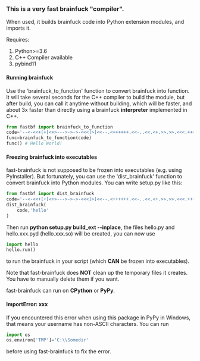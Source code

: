 <p><span><span style="font-family:Verdana, Arial, Helvetica, sans-serif;line-height:19px;text-indent:26px;"><span style="font-size:14px;"><span style="font-family:Arial;line-height:26px;"><br></span></span></span></span></p>

### This is a very fast brainfuck "compiler".

When used, it builds brainfuck code into Python extension modules, and imports it.

Requires:
1. Python>=3.6
2. C++ Compiler available
3. pybind11

#### Running brainfuck

Use the 'brainfuck_to_function' function to convert brainfuck into function.
It will take several seconds for the C++ compiler to build the module, but after build, you can call it anytime without building, which will be faster, and about 3x faster than directly using a brainfuck **interpreter** implemented in C++.
```python
from fastbf import brainfuck_to_function
code='--<-<<+[+[<+>--->->->-<<<]>]<<--.<++++++.<<-..<<.<+.>>.>>.<<<.+++.>>.>>-.<<<+.'
func=brainfuck_to_function(code)
func() # Hello World!
```

#### Freezing brainfuck into executables

fast-brainfuck is not supposed to be frozen into executables (e.g. using PyInstaller).
But fortunately, you can use the 'dist_brainfuck' function to convert brainfuck into Python modules.
You can write setup.py like this:

```python
from fastbf import dist_brainfuck
code='--<-<<+[+[<+>--->->->-<<<]>]<<--.<++++++.<<-..<<.<+.>>.>>.<<<.+++.>>.>>-.<<<+.'
dist_brainfuck(
    code,'hello'
)
```
Then run **python setup.py build_ext --inplace**, the files hello.py and hello.xxx.pyd (hello.xxx.so) will be created, you can now use
```python
import hello
hello.run()
```
to run the brainfuck in your script (which **CAN** be frozen into executables).

Note that fast-brainfuck does **NOT** clean up the temporary files it creates. You have to manually delete them if you want.

fast-brainfuck can run on **CPython** or **PyPy**.

#### ImportError: xxx
If you encountered this error when using this package in PyPy in Windows, that means your username has non-ASCII characters.
You can run
```python
import os
os.environ['TMP']='C:\\Somedir'
```
before using fast-brainfuck to fix the error.